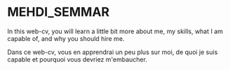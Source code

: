 # MEHDI_SEMMAR

In this web-cv, you will learn a little bit more about me, my skills, what I am capable of, and why you should hire me.

Dans ce web-cv, vous en apprendrai un peu plus sur moi, de quoi je suis capable et pourquoi vous devriez m'embaucher.